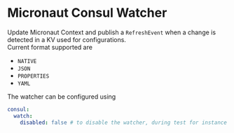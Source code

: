 # Micronaut Consul Watcher

Update Micronaut Context and publish a `RefreshEvent` when a change is detected in a KV used for configurations.  
Current format supported are

- `NATIVE`
- `JSON`
- `PROPERTIES`
- `YAML`

The watcher can be configured using

```yaml
consul:
  watch:
    disabled: false # to disable the watcher, during test for instance
```
